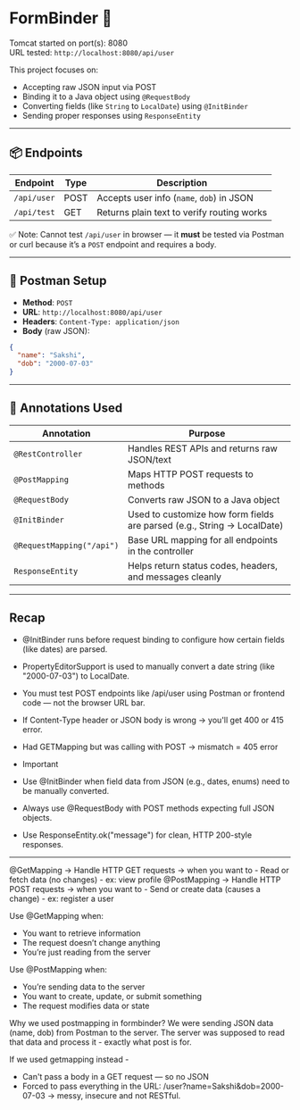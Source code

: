 # FormBinder 📝

Tomcat started on port(s): 8080  
URL tested: `http://localhost:8080/api/user`

This project focuses on:
- Accepting raw JSON input via POST
- Binding it to a Java object using `@RequestBody`
- Converting fields (like `String` to `LocalDate`) using `@InitBinder`
- Sending proper responses using `ResponseEntity`

---

## 📦 Endpoints

| Endpoint | Type | Description |
|----------|------|-------------|
| `/api/user` | POST | Accepts user info (`name`, `dob`) in JSON |
| `/api/test` | GET | Returns plain text to verify routing works |

✅ Note: Cannot test `/api/user` in browser — it **must** be tested via Postman or curl because it’s a `POST` endpoint and requires a body.

---

## 🧪 Postman Setup

- **Method**: `POST`
- **URL**: `http://localhost:8080/api/user`
- **Headers**: `Content-Type: application/json`
- **Body** (raw JSON):
```json
{
  "name": "Sakshi",
  "dob": "2000-07-03"
}
```

---

## 🔧 Annotations Used

| Annotation               | Purpose                                                                      |
|--------------------------|------------------------------------------------------------------------------|
| `@RestController`        | Handles REST APIs and returns raw JSON/text                                  |
| `@PostMapping`           | Maps HTTP POST requests to methods                                           |
| `@RequestBody`           | Converts raw JSON to a Java object                                           |
| `@InitBinder`            | Used to customize how form fields are parsed (e.g., String → LocalDate)     |
| `@RequestMapping("/api")`| Base URL mapping for all endpoints in the controller                         |
| `ResponseEntity`         | Helps return status codes, headers, and messages cleanly                     |

---

## Recap
- @InitBinder runs before request binding to configure how certain fields (like dates) are parsed.
- PropertyEditorSupport is used to manually convert a date string (like "2000-07-03") to LocalDate.
- You must test POST endpoints like /api/user using Postman or frontend code — not the browser URL bar.
- If Content-Type header or JSON body is wrong → you'll get 400 or 415 error.
- Had GETMapping but was calling with POST → mismatch = 405 error

- Important
- Use @InitBinder when field data from JSON (e.g., dates, enums) need to be manually converted.
- Always use @RequestBody with POST methods expecting full JSON objects.
- Use ResponseEntity.ok("message") for clean, HTTP 200-style responses.

---

@GetMapping	-> Handle HTTP GET requests	-> when you want to - Read or fetch data (no changes) - ex: view profile
@PostMapping	-> Handle HTTP POST requests	-> when you want to - Send or create data (causes a change) - ex: register a user

Use @GetMapping when:
- You want to retrieve information
- The request doesn’t change anything
- You’re just reading from the server

Use @PostMapping when:
- You’re sending data to the server
- You want to create, update, or submit something
- The request modifies data or state

Why we used postmapping in formbinder? We were sending JSON data (name, dob) from Postman to the server.
The server was supposed to read that data and process it - exactly what post is for.

If we used getmapping instead -
- Can't pass a body in a GET request — so no JSON
- Forced to pass everything in the URL: /user?name=Sakshi&dob=2000-07-03 -> messy, insecure and not RESTful.
